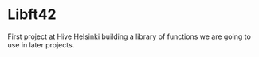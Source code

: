 # Libft42
First project at Hive Helsinki building a library of functions we are going to use in later projects. 
